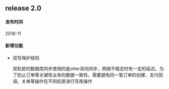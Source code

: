 ## release 2.0

#### 发布时间

2018-11

#### 新增功能

- 双写保护规则

  双机房的数据库同步使用的是otter双向同步，网络不稳定时有一定的延迟。为了防止订单等关键性业务的数据一致性，需要避免同一笔订单的创建、支付回调、关单等操作在不同机房进行写库操作